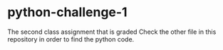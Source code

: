 # python-challenge-1
The second class assignment that is graded
Check the other file in this repository in order to find the python code.
